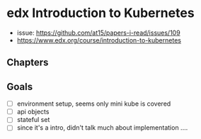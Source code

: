 # edx Introduction to Kubernetes

- issue: https://github.com/at15/papers-i-read/issues/109
- https://www.edx.org/course/introduction-to-kubernetes

## Chapters

## Goals

- [ ] environment setup, seems only mini kube is covered
- [ ] api objects
- [ ] stateful set
- [ ] since it's a intro, didn't talk much about implementation ....
